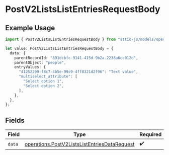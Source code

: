 # PostV2ListsListEntriesRequestBody

## Example Usage

```typescript
import { PostV2ListsListEntriesRequestBody } from "attio-js/models/operations/postv2listslistentries.js";

let value: PostV2ListsListEntriesRequestBody = {
  data: {
    parentRecordId: "891dcbfc-9141-415d-9b2a-2238a6cc012d",
    parentObject: "people",
    entryValues: {
      "41252299-f8c7-4b5e-99c9-4ff8321d2f96": "Text value",
      "multiselect_attribute": [
        "Select option 1",
        "Select option 2",
      ],
    },
  },
};
```

## Fields

| Field                                                                                                        | Type                                                                                                         | Required                                                                                                     | Description                                                                                                  |
| ------------------------------------------------------------------------------------------------------------ | ------------------------------------------------------------------------------------------------------------ | ------------------------------------------------------------------------------------------------------------ | ------------------------------------------------------------------------------------------------------------ |
| `data`                                                                                                       | [operations.PostV2ListsListEntriesDataRequest](../../models/operations/postv2listslistentriesdatarequest.md) | :heavy_check_mark:                                                                                           | N/A                                                                                                          |